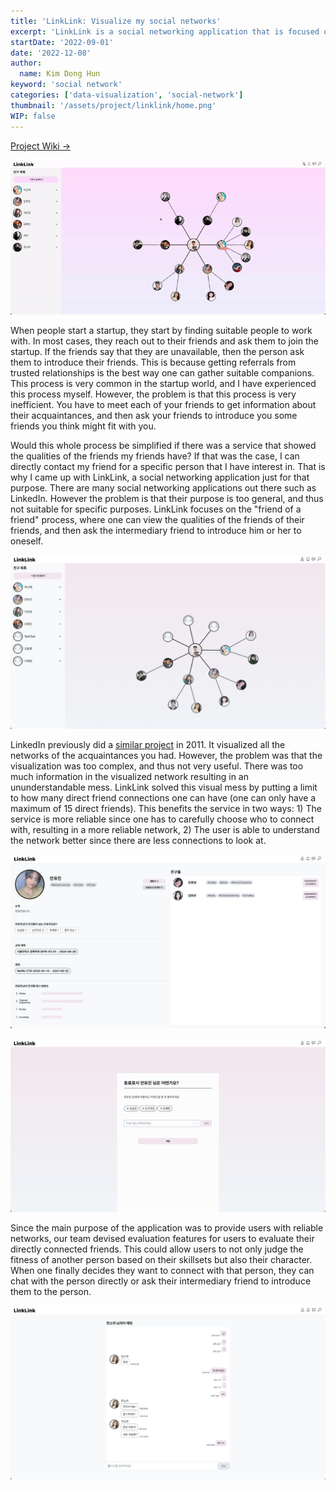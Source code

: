 ```yaml
---
title: 'LinkLink: Visualize my social networks'
excerpt: 'LinkLink is a social networking application that is focused on reaching out to the acquaintances of my friends. By providing a visualized social network graph consisted of my friends and the friends of my friends, one can find their suitable companions easily.'
startDate: '2022-09-01'
date: '2022-12-08'
author:
  name: Kim Dong Hun
keyword: 'social network'
categories: ['data-visualization', 'social-network']
thumbnail: '/assets/project/linklink/home.png'
WIP: false
---
```


[Project Wiki →](https://github.com/swsnu/swppfall2022-team9/wiki/Requirements-and-Specification)

![Demo](/assets/project/linklink/demo.gif)

When people start a startup, they start by finding suitable people to work with. In most cases, they reach out to their friends and ask them to join the startup. If the friends say that they are unavailable, then the person ask them to introduce their friends. This is because getting referrals from trusted relationships is the best way one can gather suitable companions. This process is very common in the startup world, and I have experienced this process myself. However, the problem is that this process is very inefficient. You have to meet each of your friends to get information about their acquaintances, and then ask your friends to introduce you some friends you think might fit with you.

Would this whole process be simplified if there was a service that showed the qualities of the friends my friends have? If that was the case, I can directly contact my friend for a specific person that I have interest in. That is why I came up with LinkLink, a social networking application just for that purpose. There are many social networking applications out there such as LinkedIn. However the problem is that their purpose is too general, and thus not suitable for specific purposes. LinkLink focuses on the "friend of a friend" process, where one can view the qualities of the friends of their friends, and then ask the intermediary friend to introduce him or her to oneself.

![Friend Network Visualization](/assets/project/linklink/home.png)

LinkedIn previously did a [similar project](https://blog.linkedin.com/2011/01/24/linkedin-inmaps) in 2011. It visualized all the networks of the acquaintances you had. However, the problem was that the visualization was too complex, and thus not very useful. There was too much information in the visualized network resulting in an ununderstandable mess. LinkLink solved this visual mess by putting a limit to how many direct friend connections one can have (one can only have a maximum of 15 direct friends). This benefits the service in two ways: 1) The service is more reliable since one has to carefully choose who to connect with, resulting in a more reliable network, 2) The user is able to understand the network better since there are less connections to look at.

![Personal Profile UI](/assets/project/linklink/profile.png)

![Evaluate Friends](/assets/project/linklink/evaluate.png)

Since the main purpose of the application was to provide users with reliable networks, our team devised evaluation features for users to evaluate their directly connected friends. This could allow users to not only judge the fitness of another person based on their skillsets but also their character. When one finally decides they want to connect with that person, they can chat with the person directly or ask their intermediary friend to introduce them to the person.

![Chat](/assets/project/linklink/chat.png)
